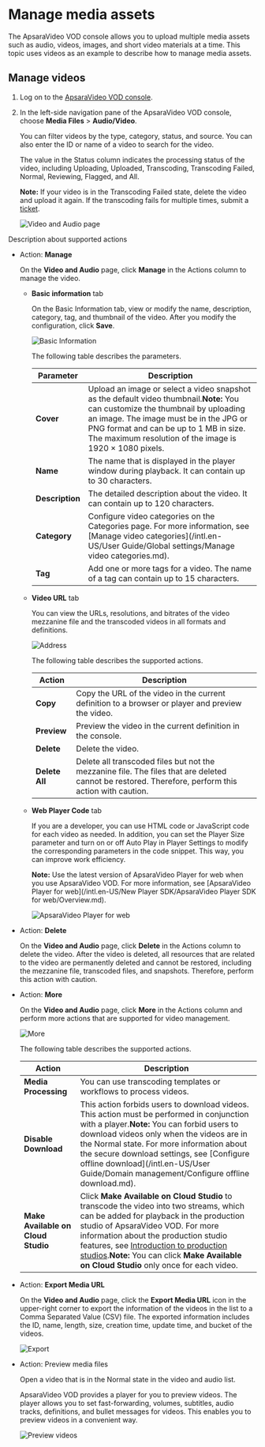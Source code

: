 # Manage media assets

The ApsaraVideo VOD console allows you to upload multiple media assets such as audio, videos, images, and short video materials at a time. This topic uses videos as an example to describe how to manage media assets.

## Manage videos

1.  Log on to the [ApsaraVideo VOD console](https://vod.console.aliyun.com/).

2.  In the left-side navigation pane of the ApsaraVideo VOD console, choose **Media Files** \> **Audio/Video**.

    You can filter videos by the type, category, status, and source. You can also enter the ID or name of a video to search for the video.

    The value in the Status column indicates the processing status of the video, including Uploading, Uploaded, Transcoding, Transcoding Failed, Normal, Reviewing, Flagged, and All.

    **Note:** If your video is in the Transcoding Failed state, delete the video and upload it again. If the transcoding fails for multiple times, submit a [ticket](https://selfservice.console.aliyun.com/ticket/createIndex).

    ![Video and Audio page](https://static-aliyun-doc.oss-accelerate.aliyuncs.com/assets/img/en-US/2344319061/p184462.png)


Description about supported actions

-   Action: **Manage**

    On the **Video and Audio** page, click **Manage** in the Actions column to manage the video.

    -   **Basic information** tab

        On the Basic Information tab, view or modify the name, description, category, tag, and thumbnail of the video. After you modify the configuration, click **Save**.

        ![Basic Information](https://static-aliyun-doc.oss-accelerate.aliyuncs.com/assets/img/en-US/2344319061/p184487.png)

        The following table describes the parameters.

        |Parameter|Description|
        |---------|-----------|
        |**Cover**|Upload an image or select a video snapshot as the default video thumbnail.**Note:** You can customize the thumbnail by uploading an image. The image must be in the JPG or PNG format and can be up to 1 MB in size. The maximum resolution of the image is 1920 × 1080 pixels. |
        |**Name**|The name that is displayed in the player window during playback. It can contain up to 30 characters.|
        |**Description**|The detailed description about the video. It can contain up to 120 characters.|
        |**Category**|Configure video categories on the Categories page. For more information, see [Manage video categories](/intl.en-US/User Guide/Global settings/Manage video categories.md).|
        |**Tag**|Add one or more tags for a video. The name of a tag can contain up to 15 characters.|

    -   **Video URL** tab

        You can view the URLs, resolutions, and bitrates of the video mezzanine file and the transcoded videos in all formats and definitions.

        ![Address](https://static-aliyun-doc.oss-accelerate.aliyuncs.com/assets/img/en-US/2344319061/p184490.png)

        The following table describes the supported actions.

        |Action|Description|
        |------|-----------|
        |**Copy**|Copy the URL of the video in the current definition to a browser or player and preview the video.|
        |**Preview**|Preview the video in the current definition in the console.|
        |**Delete**|Delete the video.|
        |**Delete All**|Delete all transcoded files but not the mezzanine file. The files that are deleted cannot be restored. Therefore, perform this action with caution.|

    -   **Web Player Code** tab

        If you are a developer, you can use HTML code or JavaScript code for each video as needed. In addition, you can set the Player Size parameter and turn on or off Auto Play in Player Settings to modify the corresponding parameters in the code snippet. This way, you can improve work efficiency.

        **Note:** Use the latest version of ApsaraVideo Player for web when you use ApsaraVideo VOD. For more information, see [ApsaraVideo Player for web](/intl.en-US/New Player SDK/ApsaraVideo Player SDK for web/Overview.md).

        ![ApsaraVideo Player for web](https://static-aliyun-doc.oss-accelerate.aliyuncs.com/assets/img/en-US/3344319061/p184493.png)

-   Action: **Delete**

    On the **Video and Audio** page, click **Delete** in the Actions column to delete the video. After the video is deleted, all resources that are related to the video are permanently deleted and cannot be restored, including the mezzanine file, transcoded files, and snapshots. Therefore, perform this action with caution.

-   Action: **More**

    On the **Video and Audio** page, click **More** in the Actions column and perform more actions that are supported for video management.

    ![More](https://static-aliyun-doc.oss-accelerate.aliyuncs.com/assets/img/en-US/3344319061/p184528.png)

    The following table describes the supported actions.

    |Action|Description|
    |------|-----------|
    |**Media Processing**|You can use transcoding templates or workflows to process videos.|
    |**Disable Download**|This action forbids users to download videos. This action must be performed in conjunction with a player.**Note:** You can forbid users to download videos only when the videos are in the Normal state. For more information about the secure download settings, see [Configure offline download](/intl.en-US/User Guide/Domain management/Configure offline download.md). |
    |**Make Available on Cloud Studio**|Click **Make Available on Cloud Studio** to transcode the video into two streams, which can be added for playback in the production studio of ApsaraVideo VOD. For more information about the production studio features, see [Introduction to production studios]().**Note:** You can click **Make Available on Cloud Studio** only once for each video. |

-   Action: **Export Media URL**

    On the **Video and Audio** page, click the **Export Media URL** icon in the upper-right corner to export the information of the videos in the list to a Comma Separated Value \(CSV\) file. The exported information includes the ID, name, length, size, creation time, update time, and bucket of the videos.

    ![Export](https://static-aliyun-doc.oss-accelerate.aliyuncs.com/assets/img/en-US/3344319061/p184531.png)

-   Action: Preview media files

    Open a video that is in the Normal state in the video and audio list.

    ApsaraVideo VOD provides a player for you to preview videos. The player allows you to set fast-forwarding, volumes, subtitles, audio tracks, definitions, and bullet messages for videos. This enables you to preview videos in a convenient way.

    ![Preview videos](https://static-aliyun-doc.oss-accelerate.aliyuncs.com/assets/img/en-US/3344319061/p184532.png)


